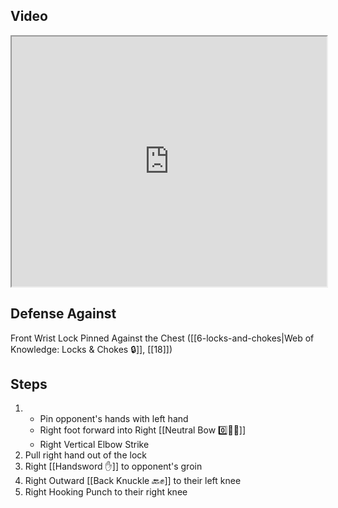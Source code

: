 ## Video

<iframe src="https://www.youtube.com/embed/tvS7L85fcqA?start=261&end=344" width="100%" height="400"></iframe>

## Defense Against

Front Wrist Lock Pinned Against the Chest ([[6-locks-and-chokes|Web of Knowledge: Locks & Chokes 🔒]], [[18]])

## Steps

1. - Pin opponent's hands with left hand
    - Right foot forward into Right [[Neutral Bow 0️⃣🧍‍♂️]]
    - Right Vertical Elbow Strike
2.  Pull right hand out of the lock
3.  Right [[Handsword ✋]] to opponent's groin
4. Right Outward [[Back Knuckle 🔙✊]] to their left knee
5. Right Hooking Punch to their right knee